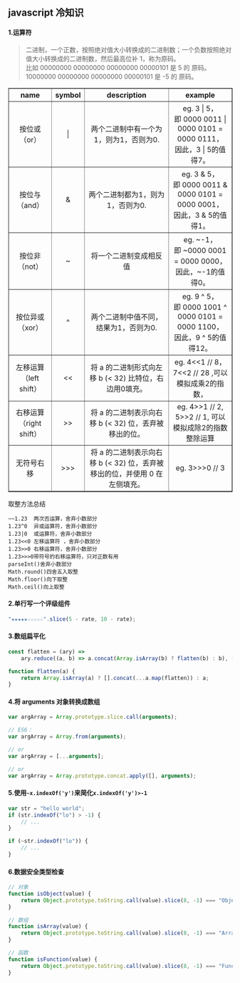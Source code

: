 ## javascript 冷知识

#### 1.运算符

> 二进制，一个正数，按照绝对值大小转换成的二进制数；一个负数按照绝对值大小转换成的二进制数，然后最高位补 1，称为原码。
> <br/>比如 00000000 00000000 00000000 00000101 是 5 的 原码。
> <br/>10000000 00000000 00000000 00000101 是 -5 的 原码。

<table border="1">
    <tr align="center">
        <th>name</th>
        <th>symbol</th>
        <th>description</th>
        <th>example</th>
    </tr>
    <tr align="center">
        <td>按位或（or）</td>
        <td> | </td>
        <td>两个二进制中有一个为1，则为1，否则为0.</td>
        <td>eg. 3 | 5，<br/>即 0000 0011 | 0000 0101 = 0000 0111，<br/>因此，3 | 5的值得7。</td>
    </tr>
    <tr align="center">
        <td>按位与（and）</td>
        <td> & </td>
        <td>两个二进制都为1，则为1，否则为0.</td>
        <td>eg. 3 & 5，<br/>即 0000 0011 & 0000 0101 = 0000 0001，<br/>因此，3 & 5的值得1。</td>
    </tr>
    <tr align="center">
        <td>按位非（not）</td>
        <td> ~ </td>
        <td>将一个二进制变成相反值</td>
        <td>eg. ~-1，<br/>即 ~0000 0001 = 0000 0000，<br/>因此，~-1的值得0。</td>
    </tr>
    <tr align="center">
        <td>按位异或（xor）</td>
        <td> ^ </td>
        <td>两个二进制中值不同，结果为1，否则为0.</td>
        <td>eg. 9 ^ 5，<br/>即 0000 1001 ^ 0000 0101 = 0000 1100，<br/>因此，9 ^ 5的值得12。</td>
    </tr>
    <tr align="center">
        <td>左移运算（left shift）</td>
        <td> << </td>
        <td>将 a 的二进制形式向左移 b (< 32) 比特位，右边用0填充。</td>
        <td>eg. 4<<1 // 8，7<<2 // 28 ,可以模拟成乘2的指数，</td>
    </tr>
    <tr align="center">
        <td>右移运算（right shift）</td>
        <td> >> </td>
        <td>将 a 的二进制表示向右移 b (< 32) 位，丢弃被移出的位。</td>
        <td>eg. 4>>1 // 2, 5>>2 // 1, 可以模拟成除2的指数整除运算</td>
    </tr>
    <tr align="center">
        <td>无符号右移</td>
        <td> >>> </td>
        <td>将 a 的二进制表示向右移 b (< 32) 位，丢弃被移出的位，并使用 0 在左侧填充。</td>
        <td>eg. 3>>>0 // 3</td>
    </tr>
</table>

取整方法总结

```
~~1.23  两次否运算，舍弃小数部分
1.23^0  异或运算符，舍弃小数部分
1.23|0  或运算符，舍弃小数部分
1.23<<0 左移运算符 ，舍弃小数部分
1.23>>0 右移运算符，舍弃小数部分
1.23>>>0带符号的右移运算符，只对正数有用
parseInt()舍弃小数部分
Math.round()四舍五入取整
Math.floor()向下取整
Math.ceil()向上取整
```

#### 2.单行写一个评级组件

```js
"★★★★★☆☆☆☆☆".slice(5 - rate, 10 - rate);
```

#### 3.数组扁平化

```js
const flatten = (ary) =>
    ary.reduce((a, b) => a.concat(Array.isArray(b) ? flatten(b) : b), []);
```

```js
function flatten(a) {
    return Array.isArray(a) ? [].concat(...a.map(flatten)) : a;
}
```

#### 4.将 arguments 对象转换成数组

```js
var argArray = Array.prototype.slice.call(arguments);

// ES6：
var argArray = Array.from(arguments);

// or
var argArray = [...arguments];

// or
var argArray = Array.prototype.concat.apply([], arguments);
```

#### 5.使用`~x.indexOf('y')`来简化`x.indexOf('y')>-1`

```js
var str = "hello world";
if (str.indexOf("lo") > -1) {
    // ...
}

if (~str.indexOf("lo")) {
    // ...
}
```

#### 6.数据安全类型检查

```js
// 对象
function isObject(value) {
    return Object.prototype.toString.call(value).slice(8, -1) === "Object";
}

// 数组
function isArray(value) {
    return Object.prototype.toString.call(value).slice(8, -1) === "Array";
}

// 函数
function isFunction(value) {
    return Object.prototype.toString.call(value).slice(8, -1) === "Function";
}
```
